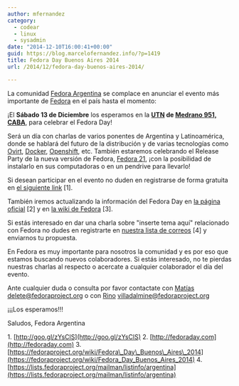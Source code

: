 ```yaml
---
author: mfernandez
category:
  - codear
  - linux
  - sysadmin
date: "2014-12-10T16:00:41+00:00"
guid: https://blog.marcelofernandez.info/?p=1419
title: Fedora Day Buenos Aires 2014
url: /2014/12/fedora-day-buenos-aires-2014/

---
```

La comunidad [Fedora Argentina](https://fedoraproject.org/wiki/Fedora-Argentina "Fedora Argentina") se complace en anunciar el evento más importante de [Fedora](https://getfedora.org/ "Fedora Project") en el país hasta el momento:

¡El **Sábado 13 de Diciembre** los esperamos en la **[UTN](http://www.frba.utn.edu.ar/ "Universidad Tecnológica Nacional - Facultad Regional Buenos Aires") de [Medrano 951, CABA](https://www.google.com/maps/dir//Av+Medrano+951,+Buenos+Aires,+Argentina/@-34.5985656,-58.4224142,17z/data=!3m1!4b1!4m8!4m7!1m0!1m5!1m1!1s0x95bcca7cd547261d:0x60e88fc2c2496c7d!2m2!1d-58.4202684!2d-34.5985656)**, para celebrar el Fedora Day!

Será un día con charlas de varios ponentes de Argentina y Latinoamérica, donde se hablará del futuro de la distribución y de varias tecnologías como [Ovirt](http://www.ovirt.org/Home "oVirt"), [Docker](https://www.docker.com/ "Docker"), [Openshift](https://www.openshift.com/ "OpenShift"), etc. También estaremos celebrando el Release Party de la nueva versión de Fedora, [Fedora 21](http://fedoraproject.org/get-prerelease), ¡con la posibilidad de instalarlo en sus computadoras o en un pendrive para llevarlo!

Si desean participar en el evento no duden en registrarse de forma gratuita en [el siguiente link](http://goo.gl/zYsClS "Fedora Day Registration Form") \[1\].

También iremos actualizando la información del Fedora Day en [la página oficial](http://fedoraday.com "Fedora Day Website") \[2\] y en [la wiki de Fedora](https://fedoraproject.org/wiki/Fedora_Day_Buenos_Aires_2014 "Fedora Day Buenos Aires 2014") \[3\].

Si estás interesado en dar una charla sobre "inserte tema aquí" relacionado con Fedora no dudes en registrarte en [nuestra lista de correos](https://lists.fedoraproject.org/mailman/listinfo/argentina) \[4\] y enviarnos tu propuesta.

En Fedora es muy importante para nosotros la comunidad y es por eso que estamos buscando nuevos colaboradores. Si estás interesado, no te pierdas nuestras charlas al respecto o acercate a cualquier colaborador el día del evento.

Ante cualquier duda o consulta por favor contactate con [Matías](mailto:delete@fedoraproject.org) <delete@fedoraproject.org> o con [Rino](mailto:villadalmine@fedoraproject.org) <villadalmine@fedoraproject.org>

¡¡¡Los esperamos!!!

Saludos,
Fedora Argentina

1\. [http://goo.gl/zYsClS](http://goo.gl/zYsClS)
2\. [http://fedoraday.com](http://fedoraday.com)
3\. [https://fedoraproject.org/wiki/Fedora\_Day\_Buenos\_Aires\_2014](https://fedoraproject.org/wiki/Fedora_Day_Buenos_Aires_2014)
4\. [https://lists.fedoraproject.org/mailman/listinfo/argentina](https://lists.fedoraproject.org/mailman/listinfo/argentina)
